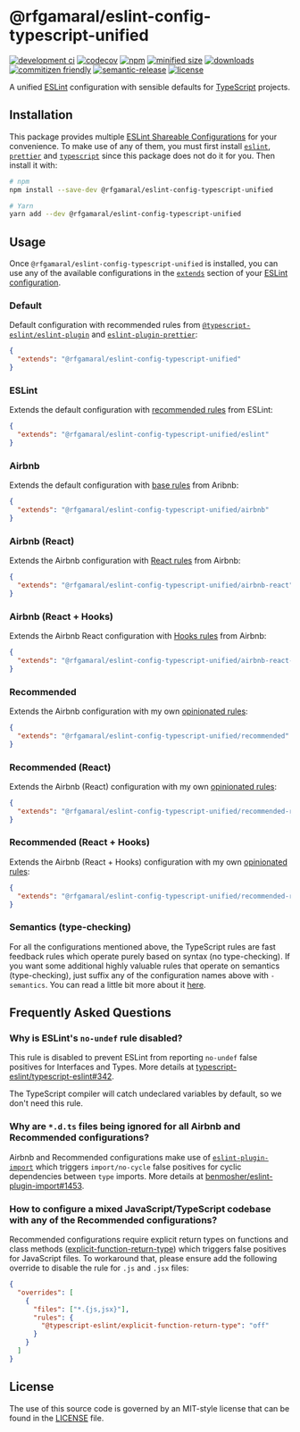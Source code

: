 # @rfgamaral/eslint-config-typescript-unified

[![development ci](https://github.com/rfgamaral/eslint-config-typescript-unified/workflows/Development%20CI/badge.svg)](https://github.com/rfgamaral/eslint-config-typescript-unified/actions?query=workflow%3A%22Development+CI%22)
[![codecov](https://codecov.io/gh/rfgamaral/eslint-config-typescript-unified/branch/master/graph/badge.svg)](https://codecov.io/gh/rfgamaral/eslint-config-typescript-unified)
[![npm](https://img.shields.io/npm/v/@rfgamaral/eslint-config-typescript-unified.svg)](https://www.npmjs.com/package/@rfgamaral/eslint-config-typescript-unified)
[![minified size](https://img.shields.io/bundlephobia/min/@rfgamaral/eslint-config-typescript-unified.svg)](https://bundlephobia.com/result?p=@rfgamaral/eslint-config-typescript-unified)
[![downloads](https://img.shields.io/npm/dt/@rfgamaral/eslint-config-typescript-unified.svg)](https://www.npmtrends.com/@rfgamaral/eslint-config-typescript-unified)
[![commitizen friendly](https://img.shields.io/badge/commitizen-friendly-brightgreen.svg)](http://commitizen.github.io/cz-cli/)
[![semantic-release](https://img.shields.io/badge/%20%20%F0%9F%93%A6%F0%9F%9A%80-semantic--release-e10079.svg)](https://github.com/semantic-release/semantic-release)
[![license](https://img.shields.io/npm/l/@rfgamaral/eslint-config-typescript-unified.svg)](LICENSE)

A unified [ESLint](https://eslint.org/) configuration with sensible defaults for [TypeScript](https://www.typescriptlang.org/) projects.

## Installation

This package provides multiple [ESLint Shareable Configurations](https://eslint.org/docs/developer-guide/shareable-configs) for your convenience. To make use of any of them, you must first install [`eslint`](https://github.com/eslint/eslint), [`prettier`](https://github.com/prettier/prettier) and [`typescript`](https://github.com/Microsoft/TypeScript) since this package does not do it for you. Then install it with:

```sh
# npm
npm install --save-dev @rfgamaral/eslint-config-typescript-unified

# Yarn
yarn add --dev @rfgamaral/eslint-config-typescript-unified
```

## Usage

Once `@rfgamaral/eslint-config-typescript-unified` is installed, you can use any of the available configurations in the [`extends`](https://eslint.org/docs/user-guide/configuring#extending-configuration-files) section of your [ESLint configuration](https://eslint.org/docs/user-guide/configuring).

### Default

Default configuration with recommended rules from [`@typescript-eslint/eslint-plugin`](https://github.com/typescript-eslint/typescript-eslint/tree/master/packages/eslint-plugin) and [`eslint-plugin-prettier`](https://github.com/prettier/eslint-plugin-prettier):

```json
{
  "extends": "@rfgamaral/eslint-config-typescript-unified"
}
```

### ESLint

Extends the default configuration with [recommended rules](https://eslint.org/docs/rules/) from ESLint:

```json
{
  "extends": "@rfgamaral/eslint-config-typescript-unified/eslint"
}
```

### Airbnb

Extends the default configuration with [base rules](https://github.com/airbnb/javascript/tree/master/packages/eslint-config-airbnb-base) from Aribnb:

```json
{
  "extends": "@rfgamaral/eslint-config-typescript-unified/airbnb"
}
```

### Airbnb (React)

Extends the Airbnb configuration with [React rules](https://github.com/airbnb/javascript/tree/master/packages/eslint-config-airbnb) from Airbnb:

```json
{
  "extends": "@rfgamaral/eslint-config-typescript-unified/airbnb-react"
}
```

### Airbnb (React + Hooks)

Extends the Airbnb React configuration with [Hooks rules](https://github.com/airbnb/javascript/tree/master/packages/eslint-config-airbnb) from Airbnb:

```json
{
  "extends": "@rfgamaral/eslint-config-typescript-unified/airbnb-react-hooks"
}
```

### Recommended

Extends the Airbnb configuration with my own [opinionated rules](https://github.com/rfgamaral/eslint-config-typescript-unified/blob/master/tests/recommended.test.js):

```json
{
  "extends": "@rfgamaral/eslint-config-typescript-unified/recommended"
}
```

### Recommended (React)

Extends the Airbnb (React) configuration with my own [opinionated rules](https://github.com/rfgamaral/eslint-config-typescript-unified/blob/master/tests/recommended-react.test.js):

```json
{
  "extends": "@rfgamaral/eslint-config-typescript-unified/recommended-react"
}
```

### Recommended (React + Hooks)

Extends the Airbnb (React + Hooks) configuration with my own [opinionated rules](https://github.com/rfgamaral/eslint-config-typescript-unified/blob/master/tests/recommended-react-hooks.test.js):

```json
{
  "extends": "@rfgamaral/eslint-config-typescript-unified/recommended-react-hooks"
}
```

### Semantics (type-checking)

For all the configurations mentioned above, the TypeScript rules are fast feedback rules which operate purely based on syntax (no type-checking). If you want some additional highly valuable rules that operate on semantics (type-checking), just suffix any of the configuration names above with `-semantics`. You can read a little bit more about it [here](https://github.com/typescript-eslint/typescript-eslint/tree/master/packages/eslint-plugin#usage).

## Frequently Asked Questions

### Why is ESLint's `no-undef` rule disabled?

This rule is disabled to prevent ESLint from reporting `no-undef` false positives for Interfaces and Types. More details at [typescript-eslint/typescript-eslint#342](https://github.com/typescript-eslint/typescript-eslint/issues/342).

The TypeScript compiler will catch undeclared variables by default, so we don't need this rule.

### Why are `*.d.ts` files being ignored for all Airbnb and Recommended configurations?

Airbnb and Recommended configurations make use of [`eslint-plugin-import`](https://github.com/benmosher/eslint-plugin-import) which triggers `import/no-cycle` false positives for cyclic dependencies between `type` imports. More details at [benmosher/eslint-plugin-import#1453](https://github.com/benmosher/eslint-plugin-import/issues/1453).

### How to configure a mixed JavaScript/TypeScript codebase with any of the Recommended configurations?

Recommended configurations require explicit return types on functions and class methods ([explicit-function-return-type](https://github.com/typescript-eslint/typescript-eslint/blob/master/packages/eslint-plugin/docs/rules/explicit-function-return-type.md)) which triggers false positives for JavaScript files. To workaround that, please ensure add the following override to disable the rule for `.js` and `.jsx` files:

```json
{
  "overrides": [
    {
      "files": ["*.{js,jsx}"],
      "rules": {
        "@typescript-eslint/explicit-function-return-type": "off"
      }
    }
  ]
}
```

## License

The use of this source code is governed by an MIT-style license that can be found in the [LICENSE](LICENSE) file.
